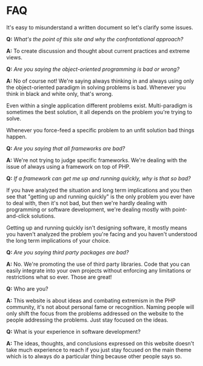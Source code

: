# FAQ #

It's easy to misunderstand a written document so let's clarify some issues.

**Q:** _What's the point of this site and why the confrontational approach?_

**A:** To create discussion and thought about current practices and extreme views.

**Q:** _Are you saying the object-oriented programming is bad or wrong?_

**A:** No of course not! We're saying always thinking in and always using only the object-oriented paradigm in solving problems is bad. Whenever you think in black and white only, that's wrong.

Even within a single application different problems exist. Multi-paradigm is sometimes the best solution, it all depends on the problem you're trying to solve.

Whenever you force-feed a specific problem to an unfit solution bad things happen.

**Q:** _Are you saying that all frameworks are bad?_

**A:** We're not trying to judge specific frameworks. We're dealing with the issue of always using a framework on top of PHP.

**Q:** _If a framework can get me up and running quickly, why is that so bad?_

If you have analyzed the situation and long term implications and you then see that "getting up and running quickly" is the only problem you ever have to deal with, then it's not bad, but then we're hardly dealing with programming or software development, we're dealing mostly with point-and-click solutions.

Getting up and running quickly isn't designing software, it mostly means you haven't analyzed the problem you're facing and you haven't understood the long term implications of your choice.

**Q:** _Are you saying third party packages are bad?_

**A:** No. We're promoting the use of third party libraries. Code that you can easily integrate into your own projects without enforcing any limitations or restrictions what so ever. Those are great!

**Q:** Who are you?

**A:** This website is about ideas and combating extremism in the PHP community, it's not about personal fame or recognition. Naming people will only shift the focus from the problems addressed on the website to the people addressing the problems. Just stay focused on the ideas.

**Q:** What is your experience in software development?

**A:** The ideas, thoughts, and conclusions expressed on this website doesn't take much experience to reach if you just stay focused on the main theme which is to always do a particular thing because other people says so.
